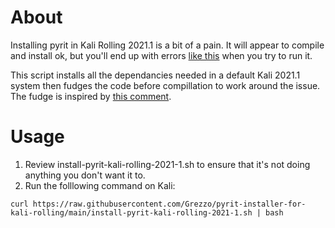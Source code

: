 # About

Installing pyrit in Kali Rolling 2021.1 is a bit of a pain. It will appear to compile and install ok, but you'll end up with errors [like this](https://github.com/JPaulMora/Pyrit/issues/591) when you try to run it.

This script installs all the dependancies needed in a default Kali 2021.1 system then fudges the code before compillation to work around the issue. The fudge is inspired by [this comment](https://github.com/JPaulMora/Pyrit/issues/591#issuecomment-622267954).

# Usage

1. Review install-pyrit-kali-rolling-2021-1.sh to ensure that it's not doing anything you don't want it to.
2. Run the folllowing command on Kali:

```
curl https://raw.githubusercontent.com/Grezzo/pyrit-installer-for-kali-rolling/main/install-pyrit-kali-rolling-2021-1.sh | bash
```
